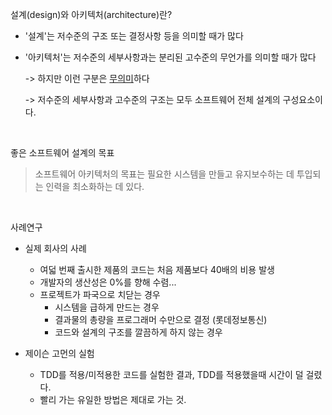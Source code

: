 설계(design)와 아키텍처(architecture)란?

- '설계'는 저수준의 구조 또는 결정사항 등을 의미할 때가 많다

- '아키텍처'는 저수준의 세부사항과는 분리된 고수준의 무언가를 의미할 때가 많다

  -> 하지만 이런 구분은 <u>무의미</u>하다

  -> 저수준의 세부사항과 고수준의 구조는 모두 소프트웨어 전체 설계의 구성요소이다.

<br>

좋은 소프트웨어 설계의 목표

> 소프트웨어 아키텍처의 목표는 필요한 시스템을 만들고 유지보수하는 데 투입되는 인력을 최소화하는 데 있다.

<br>

사례연구

- 실제 회사의 사례
  - 여덟 번째 출시한 제품의 코드는 처음 제품보다 40배의 비용 발생
  - 개발자의 생산성은 0%를 향해 수렴...
  - 프로젝트가 파국으로 치닫는 경우
    - 시스템을 급하게 만드는 경우
    - 결과물의 총량을 프로그래머 수만으로 결정 (롯데정보통신)
    - 코드와 설계의 구조를 깔끔하게 하지 않는 경우

- 제이슨 고먼의 실험
  - TDD를 적용/미적용한 코드를 실험한 결과, TDD를 적용했을때 시간이 덜 걸렸다.
  - 빨리 가는 유일한 방법은 제대로 가는 것.
